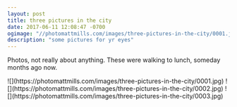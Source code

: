 ```yaml
---
layout: post
title: three pictures in the city
date: 2017-06-11 12:08:47 -0700
ogimage: "//photomattmills.com/images/three-pictures-in-the-city/0001.jpg"
description: "some pictures for yr eyes"
---
```


Photos, not really about anything. These were walking to lunch, someday months ago now. 

<span style="display:block;" class="center">
  ![](https://photomattmills.com/images/three-pictures-in-the-city/0001.jpg)
<span class="caption"></span>
![](https://photomattmills.com/images/three-pictures-in-the-city/0002.jpg)
<span class="caption"></span>
![](https://photomattmills.com/images/three-pictures-in-the-city/0003.jpg)
<span class="caption"></span>
</span>
